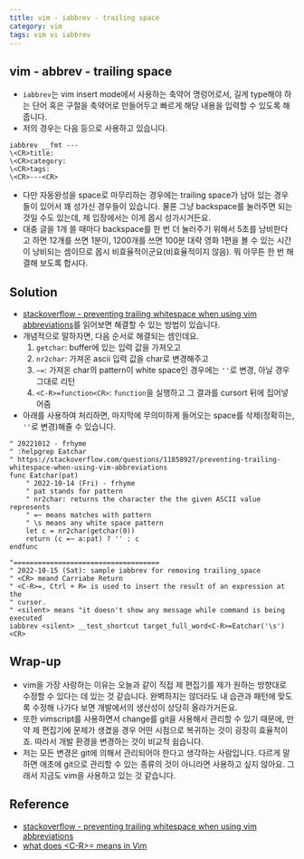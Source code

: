 ```yaml
---
title: vim - iabbrev - trailing space
category: vim
tags: vim vi iabbrev
---
```


## vim - abbrev - trailing space

- `iabbrev`는 vim insert mode에서 사용하는 축약어 명렁어로서, 길게 type해야 하는 단어 혹은 구절을 축약어로 만들어두고 빠르게 해당 내용을 입력할 수 있도록 해줍니다.
- 저의 경우는 다음 등으로 사용하고 있습니다.

```vim
iabbrev __fmt ---
\<CR>title:
\<CR>category:
\<CR>tags:
\<CR>---<CR>
```

- 다만 자동완성을 space로 마무리하는 경우에는 trailing space가 남아 있는 경우들이 있어서 꽤 성가신 경우들이 있습니다. 물론 그냥 backspace를 눌러주면 되는 것일 수도 있는데, 제 입장에서는 이게 몹시 성가시거든요.
- 대충 글을 1개 쓸 때마다 backspace를 한 번 더 눌러주기 위해서 5초를 낭비한다고 하면 12개를 쓰면 1분이, 1200개를 쓰면 100분 대략 영화 1편을 볼 수 있는 시간이 낭비되는 셈이므로 몹시 비효율적이군요(비효율적이지 않음). 뭐 아무튼 한 번 해결해 보도록 합시다.

## Solution

- [stackoverflow - preventing trailing whitespace when using vim abbreviations](https://stackoverflow.com/questions/11858927/preventing-trailing-whitespace-when-using-vim-abbreviations)를 읽어보면 해결할 수 있는 방법이 있습니다.
- 개념적으로 말하자면, 다음 순서로 해결되는 셈인데요.
  1. `getchar`: buffer에 있는 입력 값을 가져오고
  1. `nr2char`: 가져온 ascii 입력 값을 char로 변경해주고
  1. `~=`: 가져온 char의 pattern이 white space인 경우에는 `''`로 변경, 아닐 경우 그대로 리턴
  1. `<C-R>=function<CR>`: `function`을 실행하고 그 결과를 cursort 뒤에 집어넣어줌
- 아래를 사용하여 처리하면, 마지막에 무의미하게 들어오는 space를 삭제(정확히는, `''`로 변경)해줄 수 있습니다.

```vim
" 20221012 - frhyme
" :helpgrep Eatchar
" https://stackoverflow.com/questions/11858927/preventing-trailing-whitespace-when-using-vim-abbreviations
func Eatchar(pat)
    " 2022-10-14 (Fri) - frhyme
    " pat stands for pattern
    " nr2char: returns the character the the given ASCII value represents
    " =~ means matches with pattern
    " \s means any white space pattern
    let c = nr2char(getchar(0))
    return (c =~ a:pat) ? '' : c
endfunc

"====================================
" 2022-10-15 (Sat): sample iabbrev for removing trailing_space
" <CR> meand Carriabe Return
" <C-R>=, Ctrl + R= is used to insert the result of an expression at the
" cursor.
" <silent> means "it doesn't show any message while command is being executed
iabbrev <silent> __test_shortcut target_full_word<C-R>=Eatchar('\s')<CR>
```

## Wrap-up

- vim을 가장 사랑하는 이유는 오늘과 같이 직접 제 편집기를 제가 원하는 방향대로 수정할 수 있다는 데 있는 것 같습니다. 완벽하지는 않더라도 내 습관과 패턴에 맞도록 수정해 나가다 보면 개발에서의 생산성이 상당히 올라가거든요.
- 또한 vimscript를 사용하면서 change를 git을 사용해서 관리할 수 있기 때문에, 만약 제 편집기에 문제가 생겼을 경우 어떤 시점으로 복귀하는 것이 굉장히 효율적이죠. 따라서 개발 환경을 변경하는 것이 비교적 쉽습니다.
- 저는 모든 변경은 git에 의해서 관리되어야 한다고 생각하는 사람입니다. 다르게 말하면 애초에 git으로 관리할 수 있는 종류의 것이 아니라면 사용하고 싶지 않아요. 그래서 지금도 vim을 사용하고 있는 것 같습니다.

## Reference

- [stackoverflow - preventing trailing whitespace when using vim abbreviations](https://stackoverflow.com/questions/11858927/preventing-trailing-whitespace-when-using-vim-abbreviations)
- [what does \<C-R\>= means in Vim](https://stackoverflow.com/questions/10862457/what-does-c-r-means-in-vim)
